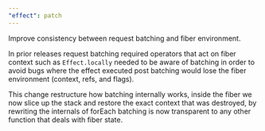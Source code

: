 ```yaml
---
"effect": patch
---
```


Improve consistency between request batching and fiber environment.

In prior releases request batching required operators that act on fiber context such as `Effect.locally` needed to be aware of batching in order to avoid bugs where the effect executed post batching would lose the fiber environment (context, refs, and flags).

This change restructure how batching internally works, inside the fiber we now slice up the stack and restore the exact context that was destroyed, by rewriting the internals of forEach batching is now transparent to any other function that deals with fiber state.
